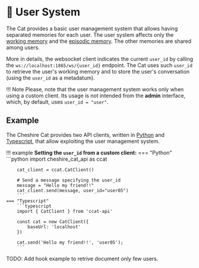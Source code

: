 # &#128101; User System

The Cat provides a basic user management system that allows having separated memories for each user.
The user system affects only the [working memory](../../framework/cat-components/memory/working_memory.md) and
the [episodic memory](../../framework/cat-components/memory/long_term_memory.md).
The other memories are shared among users.

More in details, the websocket client indicates the current `user_id` by calling the `ws://localhost:1865/ws/{user_id}` endpoint.
The Cat uses such `user_id` to retrieve the user's working memory and to store the user's conversation (using the `user_id` as a metadatum).

!!! Note
    Please, note that the user management system works only when using a custom client.
    Its usage is not intended from the **admin** interface,
    which, by default, uses `user_id = "user"`.

## Example

The Cheshire Cat provides two API clients, written in [Python](https://pypi.org/project/cheshire-cat-api/)
and [Typescript](https://www.npmjs.com/package/ccat-api), that allow exploiting the user management system.

!!! example
    **Setting the `user_id` from a custom client:**
    === "Python"
        ```python
        import cheshire_cat_api as ccat

        cat_client = ccat.CatClient()
        
        # Send a message specifying the user_id
        message = "Hello my friend!!"
        cat_client.send(message, user_id="user05")
        ```
    === "Typescript"
        ```typescript
        import { CatClient } from 'ccat-api'

        const cat = new CatClient({
            baseUrl: 'localhost'
        })
        
        cat.send('Hello my friend!!', 'user05');
        ```   

TODO: Add hook example to retrive document only few users.

